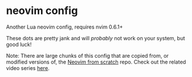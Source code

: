 # neovim config

Another Lua neovim config, requires nvim 0.6.1+

These dots are pretty jank and will *probably* not work on your system, but good luck!

Note: There are large chunks of this config that are copied from, or modified versions of, the
[Neovim from scratch](https://github.com/LunarVim/Neovim-from-scratch) repo.
Check out the related video series
[here](https://www.youtube.com/watch?v=ctH-a-1eUME&list=PLhoH5vyxr6Qq41NFL4GvhFp-WLd5xzIzZ).

